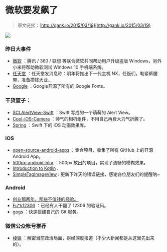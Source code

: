 # 微软要发飙了

> 原文链接：[http://gank.io/2015/03/19](http://gank.io/2015/03/19)

![](http://gallery.tinyletterapp.com/57d4f133e76db11f2b69783423182a7b0784c383/images/400e157f)

### 昨日大事件

* [微软](http://www.guancha.cn/Science/2015_03_18_312703.shtml) ：腾讯 /&nbsp;360 /&nbsp;联想 等联合微软共同帮助用户升级盗版 Windows，另外小米将帮助微软测试 Windows 10 手机端系统。
* [任天堂](http://www.cnbeta.com/articles/378441.htm) ：任天堂发消息称：明年将推出下一代主机 NX，任饭们，勒紧裤腰带，准备攒钱大业...
* [Google](https://github.com/google/fonts) ：Google开源了所有的 Google Fonts。

### 干货篮子：

* [SCLAlertView-Swift](https://github.com/vikmeup/SCLAlertView) ：Swift 写成的一个萌萌的 Alert View。
* [Cool-iOS-Camera](https://github.com/GabrielAlva/Cool) ：帅气的相机组件，不用自己再费大力气折腾了。
* [Spring](https://github.com/MengTo/Spring) ：Swift 下的 iOS 动画效果库。

### iOS

* [open-source-android-apps](https://github.com/pcqpcq/open) ：集合项目，收集了所有 GitHub 上的开源 Android App。
* [500px-android-blur](https://github.com/500px/500px) ：500px 放出的项目，实现了流畅的模糊效果。
* [Introduction to Kotlin](http://antonioleiva.com/kotlin) .
* [SimpleTagImageView](https://github.com/wujingchao/SimpleTagImageView) : 更新下昨天的错误链接，感谢各位朋友们的提醒呐~&nbsp;

### Android

* [创业那两年，那些不值钱的经验。](http://mp.weixin.qq.com/s?__biz=MzAwNzAyMjQ2OQ==&amp) 
* [Fu*k12306](https://github.com/andelf/fuck12306) ：已经有人干翻了 12306 的验证码。
* [gogs](https://github.com/gogits/gogs) ：快速搭建自己的 Git 服务。

### 微信公众帐号推荐

* [棱镜](http://weixin.sogou.com/gzh?openid=oIWsFt) ：解密当前政治局面，财经深度报道（不少大新闻都是从这里先出来的）。&nbsp;

